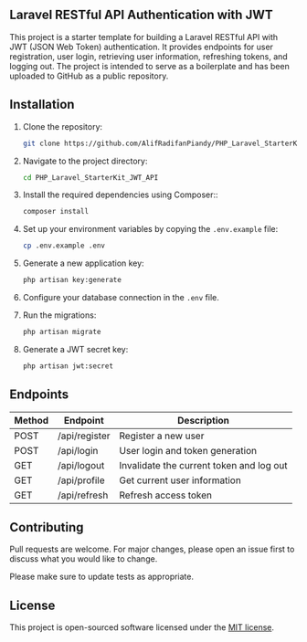 ## Laravel RESTful API Authentication with JWT

This project is a starter template for building a Laravel RESTful API with JWT (JSON Web Token) authentication. It provides endpoints for user registration, user login, retrieving user information, refreshing tokens, and logging out. The project is intended to serve as a boilerplate and has been uploaded to GitHub as a public repository.

## Installation

1. Clone the repository:

    ```bash
    git clone https://github.com/AlifRadifanPiandy/PHP_Laravel_StarterKit_JWT_API.git
    ```

2. Navigate to the project directory:
    ```bash
    cd PHP_Laravel_StarterKit_JWT_API
    ```
3. Install the required dependencies using Composer::

    ```bash
    composer install
    ```

4. Set up your environment variables by copying the `.env.example` file:

    ```bash
    cp .env.example .env
    ```

5. Generate a new application key:
    ```bash
    php artisan key:generate
    ```
6. Configure your database connection in the `.env` file.

7. Run the migrations:
    ```bash
    php artisan migrate
    ```
8. Generate a JWT secret key:

    ```bash
    php artisan jwt:secret
    ```

## Endpoints

| Method | Endpoint      | Description                              |
| ------ | ------------- | ---------------------------------------- |
| POST   | /api/register | Register a new user                      |
| POST   | /api/login    | User login and token generation          |
| GET    | /api/logout   | Invalidate the current token and log out |
| GET    | /api/profile  | Get current user information             |
| GET    | /api/refresh  | Refresh access token                     |

## Contributing

Pull requests are welcome. For major changes, please open an issue first
to discuss what you would like to change.

Please make sure to update tests as appropriate.

## License

This project is open-sourced software licensed under the [MIT license](https://opensource.org/licenses/MIT).
